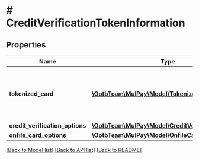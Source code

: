 # # CreditVerificationTokenInformation

## Properties

Name | Type | Description | Notes
------------ | ------------- | ------------- | -------------
**tokenized_card** | [**\OotbTeam\MulPay\Model\TokenizedCard**](TokenizedCard.md) | トークン化されたカード情報   **有効性確認(/credit/verifyCard)においては、Apple Payトークンは利用できません。** | [optional]
**credit_verification_options** | [**\OotbTeam\MulPay\Model\CreditVerificationOptions**](CreditVerificationOptions.md) |  | [optional]
**onfile_card_options** | [**\OotbTeam\MulPay\Model\OnfileCardOptions**](OnfileCardOptions.md) |  | [optional]

[[Back to Model list]](../../README.md#models) [[Back to API list]](../../README.md#endpoints) [[Back to README]](../../README.md)
